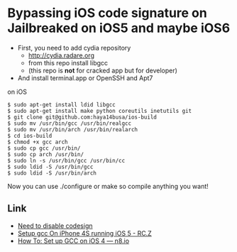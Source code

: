 # Bypassing iOS code signature on Jailbreaked on iOS5 and maybe iOS6

- First, you need to add cydia repository
    - http://cydia.radare.org
    - from this repo install libgcc
    - (this repo is **not** for cracked app but for developer)
- And install terminal.app or OpenSSH and Apt7

on iOS
~~~
$ sudo apt-get install ldid libgcc
$ sudo apt-get install make python coreutils inetutils git 
$ git clone git@github.com:haya14busa/ios-build
$ sudo mv /usr/bin/gcc /usr/bin/realgcc
$ sudo mv /usr/bin/arch /usr/bin/realarch
$ cd ios-build
$ chmod +x gcc arch
$ sudo cp gcc /usr/bin/
$ sudo cp arch /usr/bin/
$ sudo ln -s /usr/bin/gcc /usr/bin/cc
$ sudo ldid -S /usr/bin/gcc
$ sudo ldid -S /usr/bin/arch
~~~

Now you can use ./configure or make so compile anything you want!

## Link
- [Need to disable codesign](http://ininjas.com/forum/index.php?topic=1626.msg46557)
- [Setup gcc On iPhone 4S running iOS 5 - RC.Z](https://rc-z.me/blog/archives/2012/02/29/setup-gcc-on-iphone-4s-running-ios-5/)
- [How To: Set up GCC on iOS 4 — n8.io](http://n8.io/how-to-set-up-gcc-on-ios-4/)
